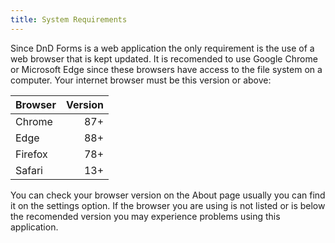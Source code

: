 ```yaml
---
title: System Requirements
---
```


Since DnD Forms is a web application the only requirement is the use of a web browser that is kept updated. It is recomended to use Google Chrome or Microsoft Edge since these browsers have access to the file system on a computer.
Your internet browser must be this version or above:

| Browser | Version |
| ------- | ------: |
| Chrome  | 87+     |
| Edge    | 88+     |
| Firefox | 78+     |
| Safari  | 13+     |

You can check your browser version on the About page usually you can find it on the settings option.
If the browser you are using is not listed or is below the recomended version you may experience problems using this application.